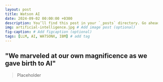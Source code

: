 ```yaml
---
layout: post
title: Watson AI
date: 2024-09-02 00:00:00 +0300
description: You’ll find this post in your `_posts` directory. Go ahead and edit it and re-build the site to see your changes. # Add post description (optional)
img: artificial-intelligence.jpg # Add image post (optional)
fig-caption: # Add figcaption (optional)
tags: [LLM, AI, WATSONX, IBM] # add tag
---
```


## "We marveled at our own magnificence as we gave birth to AI"

>Placeholder
